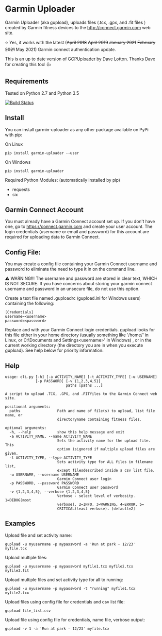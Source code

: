Garmin Uploader
===============

Garmin Uploader (aka gupload), uploads files
(.tcx, .gpx, and .fit files ) created by Garmin fitness
devices to the http://connect.garmin.com web site.

:star: Yes, it works with the latest (~~April 2018~~ ~~April 2019~~ ~~January 2021~~ ~~February 2021~~ May 2021) Garmin connect authentication update.

This is an up to date version of [GCPUploader](https://github.com/dlotton/GcpUploader) by Dave Lotton. Thanks Dave for creating this tool :+1:

Requirements
------------

Tested on Python 2.7 and Python 3.5

[![Build Status](https://travis-ci.org/La0/garmin-uploader.svg?branch=master)](https://travis-ci.org/La0/garmin-uploader)

Install
-------

You can install garmin-uploader as any other package available on PyPi with pip:


On Linux
```
pip install garmin-uploader --user
```

On Windows
```
pip install garmin-uploader
```

Required Python Modules: (automatically installed by pip)

 * requests
 * six


Garmin Connect Account
-----------------------
You must already have a Garmin Connect account set up.  If you
don't have one, go to https://connect.garmin.com and create your
user account.  The login credentials (username or email and password) for this account are
required for uploading data to Garmin Connect.


Config File:
-----------
You may create a config file containing your Garmin Connect
username and password to eliminate the need to type it in
on the command line.

 :warning: WARNING!!! The username and password
are stored in clear text, WHICH IS NOT SECURE.  If you have
concerns about storing your garmin connect username and
password in an unsecure file, do not use this option.

Create a text file named .guploadrc (gupload.ini for Windows
users) containing the following:

```
[Credentials]
username=<username>
password=<password>
```

Replace <username> and <password> with your Garmin Connect
login credentials.  gupload looks for this file either in
your home directory (usually something like '/home/<username>'
in Linux, or C:\Documents and Settings\<username>' in Windows)
, or in the current working directory (the directory you are
in when you execute gupload).  See help below for priority
information.


Help
----

```
usage: cli.py [-h] [-a ACTIVITY_NAME] [-t ACTIVITY_TYPE] [-u USERNAME]
              [-p PASSWORD] [-v {1,2,3,4,5}]
                            paths [paths ...]

A script to upload .TCX, .GPX, and .FITfiles to the Garmin Connect web site.

positional arguments:
  paths                 Path and name of file(s) to upload, list file name, or
                        directoryname containing fitness files.

optional arguments:
  -h, --help            show this help message and exit
  -a ACTIVITY_NAME, --name ACTIVITY_NAME
                        Sets the activity name for the upload file. This
                        option isignored if multiple upload files are given.
  -t ACTIVITY_TYPE, --type ACTIVITY_TYPE
                        Sets activity type for ALL files in filename list,
                        except filesdescribed inside a csv list file.
  -u USERNAME, --username USERNAME
                        Garmin Connect user login
  -p PASSWORD, --password PASSWORD
                        Garmin Connect user password
  -v {1,2,3,4,5}, --verbose {1,2,3,4,5}
                        Verbose - select level of verbosity. 1=DEBUG(most
                        verbose), 2=INFO, 3=WARNING, 4=ERROR, 5=
                        CRITICAL(least verbose). [default=2]
```

Examples
--------
Upload file and set activity name:
```
gupload -u myusername -p mypassword -a 'Run at park - 12/23' myfile.tcx
```

Upload multiple files:
```
gupload -u myusername -p mypassword myfile1.tcx myfile2.tcx myfile3.fit
```

Upload multiple files and set activity type for all to running:
```
gupload -u myusername -p mypassword -t "running" myfile1.tcx myfile2.tcx
```

Upload files using config file for credentials and csv list file:
```
gupload file_list.csv
```

Upload file using config file for credentials, name file, verbose output:
```
gupload -v 1 -a 'Run at park - 12/23' myfile.tcx
```
